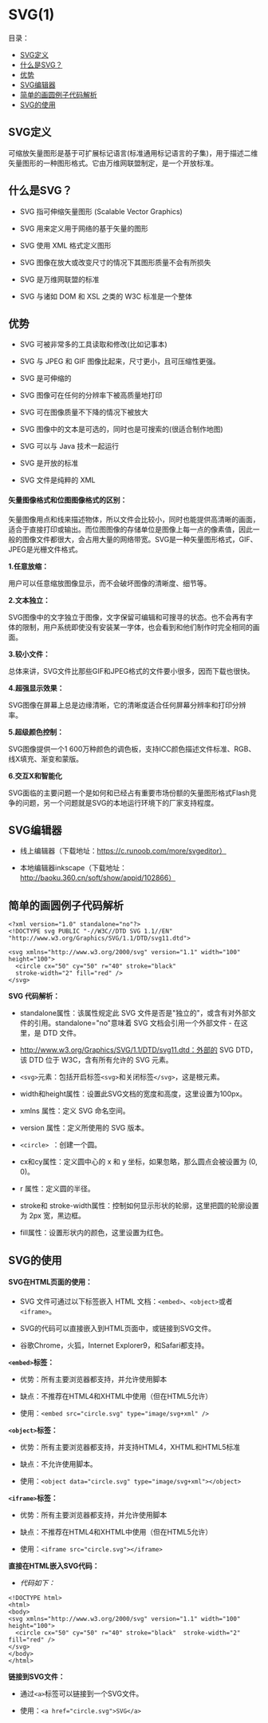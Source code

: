 # SVG(1)

目录：

- [SVG定义](#SVG定义)
- [什么是SVG？](#什么是SVG？)
- [优势](#优势)
- [SVG编辑器](#SVG编辑器)
- [简单的画圆例子代码解析](#简单的画圆例子代码解析)
- [SVG的使用](#SVG的使用)

## SVG定义

可缩放矢量图形是基于可扩展标记语言(标准通用标记语言的子集)，用于描述二维矢量图形的一种图形格式。它由万维网联盟制定，是一个开放标准。

## 什么是SVG？

- SVG 指可伸缩矢量图形 (Scalable Vector Graphics)

- SVG 用来定义用于网络的基于矢量的图形

- SVG 使用 XML 格式定义图形

- SVG 图像在放大或改变尺寸的情况下其图形质量不会有所损失

- SVG 是万维网联盟的标准

- SVG 与诸如 DOM 和 XSL 之类的 W3C 标准是一个整体

## 优势

- SVG 可被非常多的工具读取和修改(比如记事本)

- SVG 与 JPEG 和 GIF 图像比起来，尺寸更小，且可压缩性更强。

- SVG 是可伸缩的

- SVG 图像可在任何的分辨率下被高质量地打印

- SVG 可在图像质量不下降的情况下被放大

- SVG 图像中的文本是可选的，同时也是可搜索的(很适合制作地图)

- SVG 可以与 Java 技术一起运行

- SVG 是开放的标准

- SVG 文件是纯粹的 XML

#### 矢量图像格式和位图图像格式的区别：

矢量图像用点和线来描述物体，所以文件会比较小，同时也能提供高清晰的画面，适合于直接打印或输出。而位图图像的存储单位是图像上每一点的像素值，因此一般的图像文件都很大，会占用大量的网络带宽。SVG是一种矢量图形格式，GIF、JPEG是光栅文件格式。

**1.任意放缩：**

用户可以任意缩放图像显示，而不会破坏图像的清晰度、细节等。

**2.文本独立：**

SVG图像中的文字独立于图像，文字保留可编辑和可搜寻的状态。也不会再有字体的限制，用户系统即使没有安装某一字体，也会看到和他们制作时完全相同的画面。

**3.较小文件：**

总体来讲，SVG文件比那些GIF和JPEG格式的文件要小很多，因而下载也很快。

**4.超强显示效果：**

SVG图像在屏幕上总是边缘清晰，它的清晰度适合任何屏幕分辨率和打印分辨率。

**5.超级颜色控制：**

SVG图像提供一个1 600万种颜色的调色板，支持ICC颜色描述文件标准、RGB、线X填充、渐变和蒙版。

**6.交互X和智能化**

SVG面临的主要问题一个是如何和已经占有重要市场份额的矢量图形格式Flash竞争的问题，另一个问题就是SVG的本地运行环境下的厂家支持程度。

## SVG编辑器

- 线上编辑器（下载地址：https://c.runoob.com/more/svgeditor）

- 本地编辑器inkscape（下载地址：http://baoku.360.cn/soft/show/appid/102866）

## 简单的画圆例子代码解析

```
<?xml version="1.0" standalone="no"?>
<!DOCTYPE svg PUBLIC "-//W3C//DTD SVG 1.1//EN" 
"http://www.w3.org/Graphics/SVG/1.1/DTD/svg11.dtd">

<svg xmlns="http://www.w3.org/2000/svg" version="1.1" width="100" height="100">
  <circle cx="50" cy="50" r="40" stroke="black"
  stroke-width="2" fill="red" />
</svg>
```

**SVG 代码解析：**

- standalone属性：该属性规定此 SVG 文件是否是"独立的"，或含有对外部文件的引用。standalone="no"意味着 SVG 文档会引用一个外部文件 - 在这里，是 DTD 文件。

- http://www.w3.org/Graphics/SVG/1.1/DTD/svg11.dtd：外部的 SVG DTD，该 DTD 位于 W3C，含有所有允许的 SVG 元素。

- `<svg>`元素：包括开启标签`<svg>`和关闭标签`</svg>`，这是根元素。

- width和height属性：设置此SVG文档的宽度和高度，这里设置为100px。

- xmlns 属性：定义 SVG 命名空间。

- version 属性：定义所使用的 SVG 版本。

- `<circle> `：创建一个圆。

- cx和cy属性：定义圆中心的 x 和 y 坐标，如果忽略，那么圆点会被设置为 (0, 0)。

- r 属性：定义圆的半径。

- stroke和 stroke-width属性：控制如何显示形状的轮廓，这里把圆的轮廓设置为 2px 宽，黑边框。

- fill属性：设置形状内的颜色，这里设置为红色。

## SVG的使用

#### SVG在HTML页面的使用：

- SVG 文件可通过以下标签嵌入 HTML 文档：`<embed>`、`<object>`或者`<iframe>`。

- SVG的代码可以直接嵌入到HTML页面中，或链接到SVG文件。

- 谷歌Chrome，火狐，Internet Explorer9，和Safari都支持。

**`<embed>`标签：**

- 优势：所有主要浏览器都支持，并允许使用脚本

- 缺点：不推荐在HTML4和XHTML中使用（但在HTML5允许）

- 使用：`<embed src="circle.svg" type="image/svg+xml" />`

**`<object>`标签：**

- 优势：所有主要浏览器都支持，并支持HTML4，XHTML和HTML5标准

- 缺点：不允许使用脚本。

- 使用：`<object data="circle.svg" type="image/svg+xml"></object>`

**`<iframe>`标签：**

- 优势：所有主要浏览器都支持，并允许使用脚本

- 缺点：不推荐在HTML4和XHTML中使用（但在HTML5允许）

- 使用：`<iframe src="circle.svg"></iframe>`

**直接在HTML嵌入SVG代码：**

- *代码如下：*

```
<!DOCTYPE html>
<html>
<body>
<svg xmlns="http://www.w3.org/2000/svg" version="1.1" width="100" height="100">
  <circle cx="50" cy="50" r="40" stroke="black"  stroke-width="2" fill="red" />
</svg>
</body>
</html>
```

**链接到SVG文件：**

- 通过`<a>`标签可以链接到一个SVG文件。

- 使用：`<a href="circle.svg">SVG</a>`
